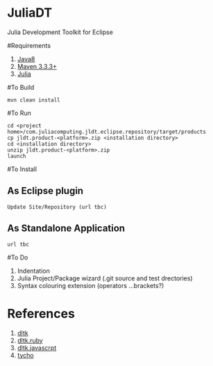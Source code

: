 # JuliaDT

Julia Development Toolkit for Eclipse

#Requirements

1. [Java8](http://www.oracle.com/technetwork/java/javase/downloads/jdk8-downloads-2133151.html)
2. [Maven  3.3.3+](https://maven.apache.org/)
3. [Julia](http://julialang.org/downloads/)


#To Build

    mvn clean install

#To Run 

    cd <project home>/com.juliacomputing.jldt.eclipse.repository/target/products
    cp jldt.product-<platform>.zip <installation directory>
    cd <installation directory>
    unzip jldt.product-<platform>.zip
    launch

#To Install

## As Eclipse plugin
    
    Update Site/Repository (url tbc)

## As Standalone Application    
    
    url tbc
  
#To Do    
    
1. Indentation
2. Julia Project/Package wizard (.git source and test drectories)
3. Syntax colouring extension (operators ...brackets?)

 
# References

1. [dltk](https://wiki.eclipse.org/DLTK)
2. [dltk.ruby](https://github.com/eclipse/dltk.ruby)
3. [dltk.javascrpt](https://github.com/eclipse/dltk.javascript)
4. [tycho](https://eclipse.org/tycho/)

    
 
